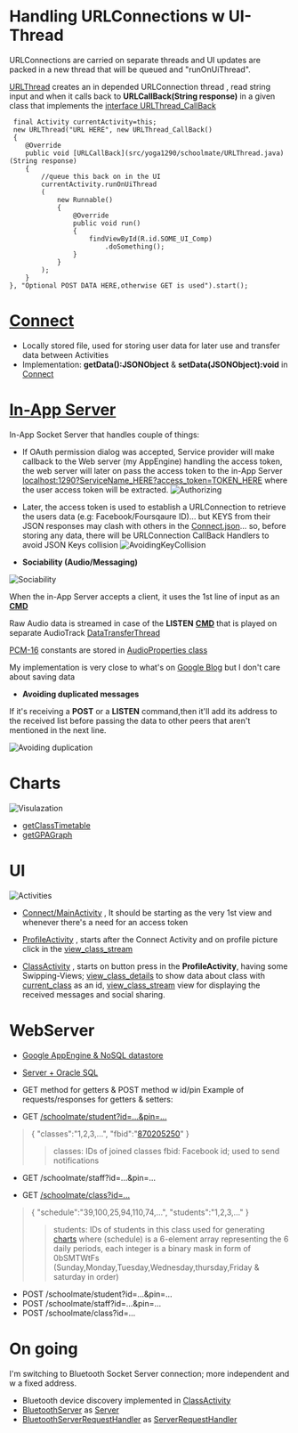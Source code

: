 # Handling URLConnections w UI-Thread

URLConnections are carried on separate threads and UI updates are packed in a new thread that will be queued and "runOnUiThread".

[URLThread](src/yoga1290/schoolmate/URLThread.java) creates an in depended URLConnection thread , read string input and when it calls back to **URLCallBack(String response)** in a given class that implements the [interface URLThread_CallBack](src/yoga1290/schoolmate/URLThread.java#L18) 




     final Activity currentActivity=this;
     new URLThread("URL HERE", new URLThread_CallBack() 
     { 
     	@Override 
     	public void [URLCallBack](src/yoga1290/schoolmate/URLThread.java) (String response) 
     	{ 
    		//queue this back on in the UI 
    		currentActivity.runOnUiThread
    		( 
    			new Runnable() 
    			{ 
    				@Override 
    				public void run() 
    				{ 
    					findViewById(R.id.SOME_UI_Comp) 
    						.doSomething(); 
    				} 
    			} 
    		); 
    	}
    }, "Optional POST DATA HERE,otherwise GET is used").start();



# [Connect](src/yoga1290/schoolmate/Connect.java)

+	Locally stored file, used for storing user data for later use and transfer data between Activities
+	Implementation: **getData():JSONObject** & **setData(JSONObject):void** in [Connect](src/yoga1290/schoolmate/Connect.java)

# [In-App Server](src/yoga1290/schoolmate/Server.java)

In-App Socket Server that handles couple of things:

+	If OAuth permission dialog was accepted, Service provider will make callback to the Web server (my AppEngine) handling the access token, the web server will later on pass the access token to the in-App Server [localhost:1290?ServiceName_HERE?access_token=TOKEN_HERE](src/yoga1290/schoolmate/Server.java#L605) where the user access token will be extracted.
![Authorizing](readme/readme1.png)

+	Later, the access token is used to establish a URLConnection to retrieve the users data (e.g: Facebook/Foursqaure ID)… but KEYS from their JSON responses may clash with others in the [Connect.json](src/yoga1290/schoolmate/Connect.java)… so, before storing any data, there will be URLConnection CallBack Handlers to avoid JSON Keys collision
![AvoidingKeyCollision](readme/URLConnectionThread.png)

+	**Sociability (Audio/Messaging)**

![Sociability](readme/readme2.png)

When the in-App Server accepts a client, it uses the 1st line of input as an [**CMD**](src/yoga1290/schoolmate/Server.java#L506)

Raw Audio data is streamed in case of the **LISTEN** [**CMD**](src/yoga1290/schoolmate/Server.java#L506) that is played on separate AudioTrack [DataTransferThread](src/yoga1290/schoolmate/Server.java#L405)


[PCM-16](http://en.wikipedia.org/wiki/Pulse-code_modulation) constants are stored in [AudioProperties class](src/yoga1290/schoolmate/Server.java#L47)  

My implementation is very close to what's on [Google Blog](http://eurodev.blogspot.com/2009/09/raw-audio-manipulation-in-android.html) but I don't care about saving data

+	**Avoiding duplicated messages**

If it's receiving a **POST** or a **LISTEN** command,then it'll add its address to the received list before passing the data to other peers that aren't mentioned in the next line.

![Avoiding duplication](readme/duplication.png)

# Charts

![Visulazation](readme/readme3.png)

+	[getClassTimetable](src/yoga1290/schoolmate/Charts.java#L55)
+	[getGPAGraph](src/yoga1290/schoolmate/Charts.java#L104)

# UI

![Activities](readme/activities.png)

+	[Connect/MainActivity](src/yoga1290/schoolmate/MainActivity.java) , It should be starting as the very 1st view and whenever there's a need for an access token

+	[ProfileActivity](src/yoga1290/schoolmate/ProfileActivity.java) , starts after the Connect Activity and on profile picture click in the [view_class_stream](src/yoga1290/schoolmate/view_class_stream.java)

+	[ClassActivity](src/yoga1290/schoolmate/ClassActivity.java) , starts on button press in the **ProfileActivity**, having some Swipping-Views; [view_class_details](src/yoga1290/schoolmate/view_class_details.java) to show data about class with [current_class](src/yoga1290/schoolmate/view_class_details.java#L31) as an id, [view_class_stream](src/yoga1290/schoolmate/view_class_stream.java) view for displaying the received messages and social sharing.

# WebServer

+	[Google AppEngine & NoSQL datastore](AppEngine/schoolmate.java)
+	[Server + Oracle SQL](WebServer/DBtest.java)

+	GET method for getters & POST method w id/pin 
Example of requests/responses for getters & setters:
+	GET [/schoolmate/student?id=…&pin=…](http://yoga1290.appspot.com/schoolmate/student?id=1&pin=1)
>	{
>		"classes":"1,2,3,…",
>		"fbid":"[870205250](http://facebook.com/870205250)"
>	}
>>	classes: IDs of joined classes
>>	fbid: Facebook id; used to send notifications

+	GET /schoolmate/staff?id=…&pin=…

+	GET [/schoolmate/class?id=…](http://yoga1290.appspot.com/schoolmate/class?id=1)
>	{
>		"schedule":"39,100,25,94,110,74,…",
>		"students":"1,2,3,…"
>	}
>>	students: IDs of students in this class
>>	used for generating [charts](src/yoga1290/schoolmate/Charts.java) where (schedule) is a  6-element array representing the 6 daily periods, each integer is a binary mask in form of 0bSMTWtFs (Sunday,Monday,Tuesday,Wednesday,thursday,Friday & saturday in order)

+ POST /schoolmate/student?id=…&pin=…
+ POST /schoolmate/staff?id=…&pin=…
+ POST /schoolmate/class?id=…

# On going

I'm switching to Bluetooth Socket Server connection; more independent and w a fixed address.
+	Bluetooth device discovery implemented in [ClassActivity](src/yoga1290/schoolmate/ClassActivity.java#L108)
+	[BluetoothServer](src/yoga1290/schoolmate/Server.java#L686) as [Server](src/yoga1290/schoolmate/Server.java#L654)
+	[BluetoothServerRequestHandler](src/yoga1290/schoolmate/Server.java#L811) as [ServerRequestHandler](src/yoga1290/schoolmate/Server.java#L470)